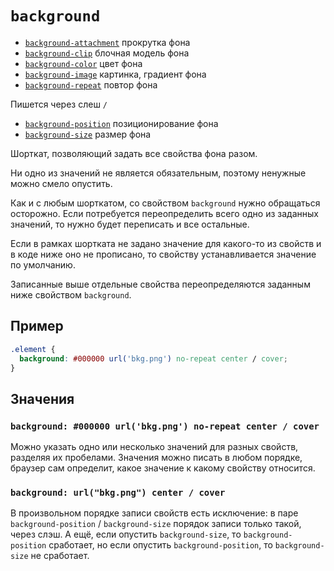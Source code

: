 # `background`

- [`background-attachment`](./background-attachment.md) прокрутка фона
- [`background-clip`](./background-clip.md) блочная модель фона
- [`background-color`](./background-color.md) цвет фона
- [`background-image`](./background-image.md) картинка, градиент фона
- [`background-repeat`](./background-repeat.md) повтор фона

Пишется через слеш `/`

- [`background-position`](./background-position.md) позиционирование фона
- [`background-size`](./background-size.md) размер фона

Шорткат, позволяющий задать все свойства фона разом.

Ни одно из значений не является обязательным, поэтому ненужные можно смело опустить.

Как и с любым шорткатом, со свойством `background` нужно обращаться осторожно. Если потребуется переопределить всего одно из заданных значений, то нужно будет переписать и все остальные.

Если в рамках шортката не задано значение для какого-то из свойств и в коде ниже оно не прописано, то свойству устанавливается значение по умолчанию.

Записанные выше отдельные свойства переопределяются заданным ниже свойством `background`.

## Пример

```css
.element {
  background: #000000 url('bkg.png') no-repeat center / cover;
}
```

## Значения

### `background: #000000 url('bkg.png') no-repeat center / cover`

Можно указать одно или несколько значений для разных свойств, разделяя их пробелами. Значения можно писать в любом порядке, браузер сам определит, какое значение к какому свойству относится.

### `background: url("bkg.png") center / cover`

В произвольном порядке записи свойств есть исключение: в паре `background-position` / `background-size` порядок записи только такой, через слэш. А ещё, если опустить `background-size`, то `background-position` сработает, но если опустить `background-position`, то `background-size` не сработает.
